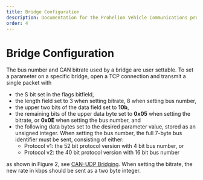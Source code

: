 ```yaml
---
title: Bridge Configuration
description: Documentation for the Prohelion Vehicle Communications protocol
order: 4
---
```


# Bridge Configuration

The bus number and CAN bitrate used by a bridge are user settable.  To set a parameter on a specific bridge, open a TCP connection and transmit a single packet with

- the S bit set in the flags bitfield,
- the length field set to 3 when setting bitrate, 8 when setting bus number,
- the upper two bits of the data field set to __10b__,
- the remaining bits of the upper data byte set to __0x05__ when setting the bitrate, or __0x0E__ when setting the bus number, and
- the following data bytes set to the desired parameter value, stored as an unsigned integer.  When setting the bus number, the full 7-byte bus identifier must be sent, consisting of either:
    - Protocol v1: the 52 bit protocol version with 4 bit bus number, or
    - Protocol v2: the 40 bit protocol version with 16 bit bus number

as shown in Figure 2, see [CAN-UDP Bridging](10_CAN_UDP_Bridging.md). When setting the bitrate, the new rate in kbps should be sent as a two byte integer.
